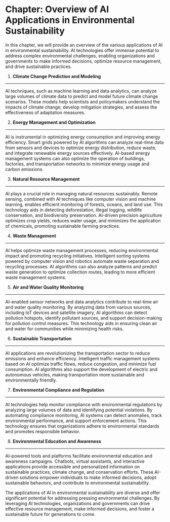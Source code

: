 Chapter: Overview of AI Applications in Environmental Sustainability
====================================================================

In this chapter, we will provide an overview of the various applications of AI in environmental sustainability. AI technologies offer immense potential to address complex environmental challenges, enabling organizations and governments to make informed decisions, optimize resource management, and drive sustainable practices.

1. **Climate Change Prediction and Modeling**
---------------------------------------------

AI techniques, such as machine learning and data analytics, can analyze large volumes of climate data to predict and model future climate change scenarios. These models help scientists and policymakers understand the impacts of climate change, develop mitigation strategies, and assess the effectiveness of adaptation measures.

2. **Energy Management and Optimization**
-----------------------------------------

AI is instrumental in optimizing energy consumption and improving energy efficiency. Smart grids powered by AI algorithms can analyze real-time data from sensors and devices to optimize energy distribution, reduce waste, and integrate renewable energy sources effectively. AI-based energy management systems can also optimize the operation of buildings, factories, and transportation networks to minimize energy usage and carbon emissions.

3. **Natural Resource Management**
----------------------------------

AI plays a crucial role in managing natural resources sustainably. Remote sensing, combined with AI techniques like computer vision and machine learning, enables efficient monitoring of forests, oceans, and land use. This technology aids in detecting deforestation, illegal logging, wildlife conservation, and biodiversity preservation. AI-driven precision agriculture optimizes crop yields, reduces water usage, and minimizes the application of chemicals, promoting sustainable farming practices.

4. **Waste Management**
-----------------------

AI helps optimize waste management processes, reducing environmental impact and promoting recycling initiatives. Intelligent sorting systems powered by computer vision and robotics automate waste separation and recycling processes. AI algorithms can also analyze patterns and predict waste generation to optimize collection routes, leading to more efficient waste management systems.

5. **Air and Water Quality Monitoring**
---------------------------------------

AI-enabled sensor networks and data analytics contribute to real-time air and water quality monitoring. By analyzing data from various sources, including IoT devices and satellite imagery, AI algorithms can detect pollution hotspots, identify pollutant sources, and support decision-making for pollution control measures. This technology aids in ensuring clean air and water for communities while minimizing health risks.

6. **Sustainable Transportation**
---------------------------------

AI applications are revolutionizing the transportation sector to reduce emissions and enhance efficiency. Intelligent traffic management systems based on AI optimize traffic flows, reduce congestion, and minimize fuel consumption. AI algorithms also support the development of electric and autonomous vehicles, making transportation more sustainable and environmentally friendly.

7. **Environmental Compliance and Regulation**
----------------------------------------------

AI technologies help monitor compliance with environmental regulations by analyzing large volumes of data and identifying potential violations. By automating compliance monitoring, AI systems can detect anomalies, track environmental performance, and support enforcement actions. This technology ensures that organizations adhere to environmental standards and promotes responsible behavior.

8. **Environmental Education and Awareness**
--------------------------------------------

AI-powered tools and platforms facilitate environmental education and awareness campaigns. Chatbots, virtual assistants, and interactive applications provide accessible and personalized information on sustainable practices, climate change, and conservation efforts. These AI-driven solutions empower individuals to make informed decisions, adopt sustainable behaviors, and contribute to environmental sustainability.

The applications of AI in environmental sustainability are diverse and offer significant potential for addressing pressing environmental challenges. By leveraging AI technologies, organizations and governments can drive effective resource management, make informed decisions, and foster a sustainable future for generations to come.
